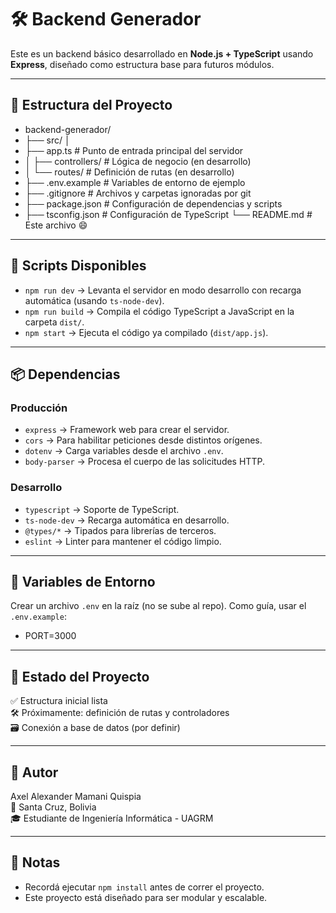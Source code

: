 # 🛠️ Backend Generador

Este es un backend básico desarrollado en **Node.js + TypeScript** usando **Express**, diseñado como estructura base para futuros módulos.

---

## 📁 Estructura del Proyecto
- backend-generador/ 
- ├── src/ │ 
- ├── app.ts # Punto de entrada principal del servidor 
- │ ├── controllers/ # Lógica de negocio (en desarrollo) 
- │ └── routes/ # Definición de rutas (en desarrollo) 
- ├── .env.example # Variables de entorno de ejemplo 
- ├── .gitignore # Archivos y carpetas ignoradas por git 
- ├── package.json # Configuración de dependencias y scripts 
- ├── tsconfig.json # Configuración de TypeScript └── README.md # Este archivo 😄


---

## 🚀 Scripts Disponibles

- `npm run dev` → Levanta el servidor en modo desarrollo con recarga automática (usando `ts-node-dev`).
- `npm run build` → Compila el código TypeScript a JavaScript en la carpeta `dist/`.
- `npm start` → Ejecuta el código ya compilado (`dist/app.js`).

---

## 📦 Dependencias

### Producción
- `express` → Framework web para crear el servidor.
- `cors` → Para habilitar peticiones desde distintos orígenes.
- `dotenv` → Carga variables desde el archivo `.env`.
- `body-parser` → Procesa el cuerpo de las solicitudes HTTP.

### Desarrollo
- `typescript` → Soporte de TypeScript.
- `ts-node-dev` → Recarga automática en desarrollo.
- `@types/*` → Tipados para librerías de terceros.
- `eslint` → Linter para mantener el código limpio.

---

## 🌱 Variables de Entorno

Crear un archivo `.env` en la raíz (no se sube al repo). Como guía, usar el `.env.example`:
- PORT=3000


---

## 📌 Estado del Proyecto

✅ Estructura inicial lista  
🛠️ Próximamente: definición de rutas y controladores  
🗃️ Conexión a base de datos (por definir)

---

## 👤 Autor

Axel Alexander Mamani Quispia  
📍 Santa Cruz, Bolivia  
🎓 Estudiante de Ingeniería Informática - UAGRM

---

## 🧠 Notas

- Recordá ejecutar `npm install` antes de correr el proyecto.
- Este proyecto está diseñado para ser modular y escalable.


